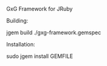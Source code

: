 GxG Framework for JRuby

Building:

jgem build ./gxg-framework.gemspec

Installation:

sudo jgem install GEMFILE

